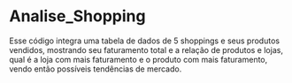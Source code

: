 # Analise_Shopping
Esse código integra uma tabela de dados de 5 shoppings e seus produtos vendidos, mostrando seu faturamento total e a relação de produtos e lojas, qual é a loja com mais faturamento e o produto com mais faturamento, vendo então possíveis tendências de mercado.
